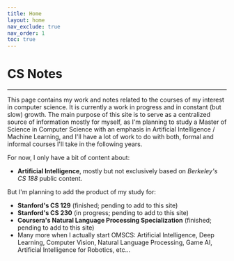 ```yaml
---
title: Home
layout: home
nav_exclude: true
nav_order: 1
toc: true
---
```



# CS Notes
---

This page contains my work and notes related to the courses of my interest in computer science. It
is currently a work in progress and in constant (but slow) growth. The main purpose of this site
is to serve as a centralized source of information mostly for myself, as I'm planning to study a
Master of Science in Computer Science with an emphasis in Artificial Intelligence / Machine Learning,
and I'll have a lot of work to do with both, formal and informal courses I'll take in the following
years.

For now, I only have a bit of content about:

- **Artificial Intelligence**, mostly but not exclusively based on *Berkeley's CS 188* public content.

But I'm planning to add the product of my study for:

- **Stanford's CS 129** (finished; pending to add to this site)
- **Stanford's CS 230** (in progress; pending to add to this site)
- **Coursera's Natural Language Processing Specialization** (finished; pending to add to this site)
- Many more when I actually start OMSCS: Artificial Intelligence, Deep Learning, Computer Vision,
Natural Language Processing, Game AI, Artificial Intelligence for Robotics, etc...